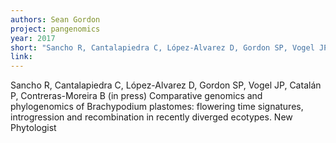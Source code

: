 ```yaml
---
authors: Sean Gordon
project: pangenomics
year: 2017
short: "Sancho R, Cantalapiedra C, López-Alvarez D, Gordon SP, Vogel JP, Catalán P, Contreras-Moreira B (in press) Comparative genomics and phylogenomics of Brachypodium plastomes: flowering time signatures, introgression and recombination in recently diverged ecotypes. New Phytologist"
link: 
---
```


Sancho R, Cantalapiedra C, López-Alvarez D, Gordon SP, Vogel JP, Catalán P, Contreras-Moreira B (in press) Comparative genomics and phylogenomics of Brachypodium plastomes: flowering time signatures, introgression and recombination in recently diverged ecotypes. New Phytologist
